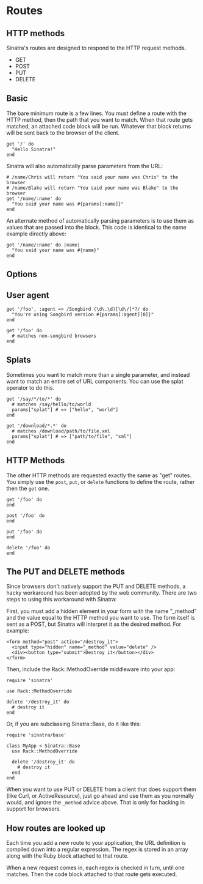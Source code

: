 Routes
======

HTTP methods
------------
Sinatra's routes are designed to respond to the HTTP request methods.

* GET
* POST
* PUT
* DELETE

Basic
-----

The bare minimum route is a few lines.  You must define a route with the HTTP
method, then the path that you want to match.  When that route gets matched, an
attached code block will be run.  Whatever that block returns will be sent back
to the browser of the client.

    get '/' do
      "Hello Sinatra!"
    end

Sinatra will also automatically parse parameters from the URL:

    # /name/Chris will return "You said your name was Chris" to the browser
    # /name/Blake will return "You said your name was Blake" to the browser
    get '/name/:name' do
      "You said your name was #{params[:name]}"
    end

An alternate method of automatically parsing parameters is to use them as
values that are passed into the block.  This code is identical to the name
example directly above:

    get '/name/:name' do |name|
      "You said your name was #{name}"
    end


Options
-------

User agent
----------

    get '/foo', :agent => /Songbird (\d\.\d)[\d\/]*?/ do
      "You're using Songbird version #{params[:agent][0]}"
    end

    get '/foo' do
      # matches non-songbird browsers
    end

Splats
------

Sometimes you want to match more than a single parameter, and instead want to
match an entire set of URL components.  You can use the splat operator to do
this.

    get '/say/*/to/*' do
      # matches /say/hello/to/world
      params["splat"] # => ["hello", "world"]
    end

    get '/download/*.*' do
      # matches /download/path/to/file.xml
      params["splat"] # => ["path/to/file", "xml"]
    end

HTTP Methods
------------

The other HTTP methods are requested exactly the same as "get" routes.  You
simply use the `post`, `put`, or `delete` functions to define the route, rather
then the `get` one.

    get '/foo' do
    end

    post '/foo' do
    end

    put '/foo' do
    end

    delete '/foo' do
    end


The PUT and DELETE methods
--------------------------

Since browsers don't natively support the PUT and DELETE methods, a hacky
workaround has been adopted by the web community. There are two steps to
using this workaround with Sinatra:

First, you must add a hidden element in your form with the name "\_method" and
the value equal to the HTTP method you want to use. The form itself is sent as
a POST, but Sinatra will interpret it as the desired method. For example:

    <form method="post" action="/destroy_it">
      <input type="hidden" name="_method" value="delete" />
      <div><button type="submit">Destroy it</button></div>
    </form>

Then, include the Rack::MethodOverride middleware into your app:

    require 'sinatra'

    use Rack::MethodOverride

    delete '/destroy_it' do
      # destroy it
    end

Or, if you are subclassing Sinatra::Base, do it like this:

    require 'sinatra/base'

    class MyApp < Sinatra::Base
      use Rack::MethodOverride

      delete '/destroy_it' do
        # destroy it
      end
    end

When you want to use PUT or DELETE from a client that does support them
(like Curl, or ActiveResource), just go ahead and use them as you normally
would, and ignore the `_method` advice above. That is only for hacking in
support for browsers.


How routes are looked up
------------------------

Each time you add a new route to your application, the URL definition is
compiled down into a regular expression.  The regex is stored in an array along
with the Ruby block attached to that route.

When a new request comes in, each regex is checked in turn, until one matches.
Then the code block attached to that route gets executed.

